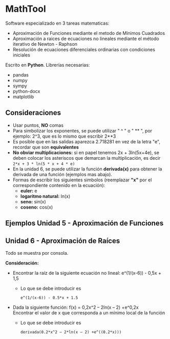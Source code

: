 # MathTool
Software especializado en 3 tareas matematicas:

 - Aproximación de Funciones mediante el metodo de Mínimos Cuadrados
 - Aproximación a raices de ecuaciones no lineales mediante el método iterativo de Newton - Raphson
 - Resolución de ecuaciones diferenciales ordinarias con condiciones iniciales
 
Escrito en **Python**. Librerías necesarias:
- pandas
- numpy
- sympy
- python-docx
- matplotlib

## Consideraciones
- Usar puntos, **NO** comas
- Para simbolizar los exponentes, se puede utilizar " ^ " o " ** ", por ejemplo: 2^3, que es lo mismo que escribir 2**3
- Es posible que en las salidas aparezca 2.718281 en vez de la letra "e", recordar que son **equivalentes**
- **No obviar multiplicaciones:** si en papel tenemos 2x + 3ln(5x+4e), se deben colocar los asteriscos que demarcan la multiplicación, es decir
       ```
        2*x + 3 * ln(5 * x + 4 * e)
        ```
- En la unidad 6, se puede utilizar la función **derivada(x)** para obtener la derivada de una función (ejemplos mas abajo).
- Formas de escribir los siguientes simbolos (reemplazar **"x"** por el correspondiente contenido en la ecuación):
    - **euler:** e
    - **logaritmo natural:** ln(x)
    - **seno:** sin(x)
    - **coseno:** cos(x)


## Ejemplos Unidad 5 - Aproximación de Funciones


## Unidad 6 - Aproximación de Raíces
Todo se muestra por consola.

**Consideración:** 

- Encontrar la raíz de la siguiente ecuación no lineal: e^(1/(x-6)) - 0,5x + 1,5
    - Lo que se debe introducir es
         ```
        e^(1/(x-6)) - 0.5*x + 1.5
        ```
    
- Dada la siguiente función: f(x) = 0,2x^2 – 2ln(x – 2) +e^0,2x<br/>Encontrar el valor de x que corresponda a un mínimo local de la función
    - Lo que se debe introducir es
         ```
        derivada(0.2*x^2 – 2*ln(x – 2) +e^((0.2*x)))
        ```
  





